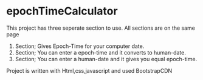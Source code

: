# epochTimeCalculator

This project has three seperate section to use. All sections are on the same page
1. Section; Gives Epoch-Time for your computer date.
2. Section; You can enter a epoch-time and it converts to human-date.
3. Section; You can enter a human-date and it gives you equal epoch-time.

Project is written with Html,css,javascript and used BootstrapCDN
